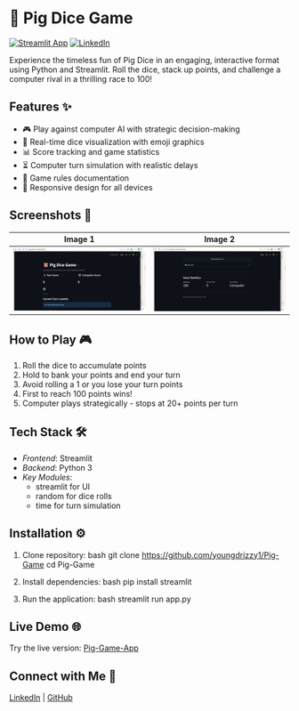 # 🐷 Pig Dice Game

[![Streamlit App](https://static.streamlit.io/badges/streamlit_badge_black_white.svg)](https://pig-game-pg.streamlit.app/)
[![LinkedIn](https://img.shields.io/badge/LinkedIn-Post-blue)](https://www.linkedin.com/posts/wisdom-douglas_python-streamlit-webapp-activity-7346530218737549313-8tlU?utm_source=share&utm_medium=member_desktop&rcm=ACoAAFHEifEBXd66QbKca3n-0IoGRbXlbVjZPYo)

Experience the timeless fun of Pig Dice in an engaging, interactive format using Python and Streamlit. Roll the dice, stack up points, and challenge a computer rival in a thrilling race to 100!


## Features ✨
- 🎮 Play against computer AI with strategic decision-making
- 🎲 Real-time dice visualization with emoji graphics
- 📊 Score tracking and game statistics
- ⏳ Computer turn simulation with realistic delays
- 📖 Game rules documentation
- 📱 Responsive design for all devices

## Screenshots 📸
| Image 1 | Image 2 |
|------------------|----------------|
| ![Gameplay](screenshots/image1.png) | ![Victory](screenshots/image2.png) |

## How to Play 🎮
1. Roll the dice to accumulate points
2. Hold to bank your points and end your turn
3. Avoid rolling a 1 or you lose your turn points
4. First to reach 100 points wins!
5. Computer plays strategically - stops at 20+ points per turn

## Tech Stack 🛠
- *Frontend*: Streamlit
- *Backend*: Python 3
- *Key Modules*: 
  - streamlit for UI
  - random for dice rolls
  - time for turn simulation

## Installation ⚙
1. Clone repository:
bash
git clone https://github.com/youngdrizzy1/Pig-Game
cd Pig-Game


2. Install dependencies:
bash
pip install streamlit


3. Run the application:
bash
streamlit run app.py


## Live Demo 🌐
Try the live version: [Pig-Game-App](https://pig-game.streamlit.app/)

## Connect with Me 👋
[LinkedIn](https://www.linkedin.com/in/eromosele-itoya/) | 
[GitHub](https://github.com/youngdrizzy1)
